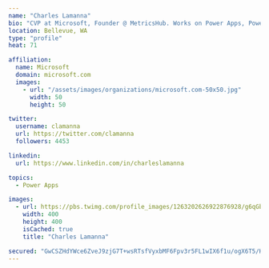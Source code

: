 ```yaml
---
name: "Charles Lamanna"
bio: "CVP at Microsoft, Founder @ MetricsHub. Works on Power Apps, Power Automate, Power Virtual Agent, Common Data Service and Dynamics 365."
location: Bellevue, WA
type: "profile"
heat: 71

affiliation:
  name: Microsoft
  domain: microsoft.com
  images:
    - url: "/assets/images/organizations/microsoft.com-50x50.jpg"
      width: 50
      height: 50

twitter:
  username: clamanna
  url: https://twitter.com/clamanna
  followers: 4453

linkedin:
  url: https://www.linkedin.com/in/charleslamanna

topics:
  - Power Apps

images:
  - url: https://pbs.twimg.com/profile_images/1263202626922876928/g6qGbHZ-_400x400.jpg
    width: 400
    height: 400
    isCached: true
    title: "Charles Lamanna"

secured: "GwCSZHdYWce6ZveJ9zjG7T+wsRTsfVyxbMF6Fpv3r5FL1wIX6f1u/ogX6T5/HW/VyIER6Ef30/8n0eszjOx/Viv32gZwe4PD+/WctwOeBKvNnyQBxe2PU9bcuKQZrX27wcP0UjPt55tmLu2ygJwe3Zz+kU4u7HnSXDRDIPpdfbPqsZs5mD0VVUt2iKIDHEIomi9m8UpYdAYZKfJUk/O50zwjnmoHMLPuHwse9oylwuld5AKHvJGk6/nsxWljD7NZ8+Pnz/xDd6rg600rK6xtTwhMGwXxVNU9ZnmSVf6sV8Et72MPzaEfZka9ZpVBf+7V/69vfnpVgCe32FN9yStzbtUBh3LnBaU5vE+NSVcQP/j4njqL7RoZSBtJu4GuAeqQaE4Yy+F1ZDmnDZ7Ms1EbF0PXBQnd8l7CSKWhR/jbOHs=;wCXreSIvpbPldNW1VKj/qA=="
---
```


